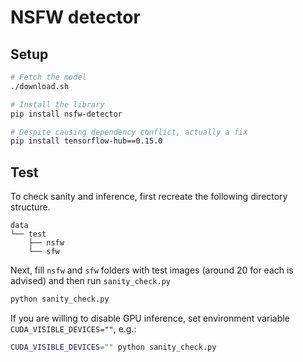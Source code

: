 # NSFW detector

## Setup

```bash
# Fetch the model
./download.sh 

# Install the library
pip install nsfw-detector

# Despite causing dependency conflict, actually a fix
pip install tensorflow-hub==0.15.0
```

## Test 

To check sanity and inference, first recreate
the following directory structure. 

```tree
data
└── test
    ├── nsfw
    └── sfw
```

Next, fill `nsfw` and `sfw` folders with test
images (around 20 for each is advised)
and then run `sanity_check.py`

```bash
python sanity_check.py
```

If you are willing to disable GPU inference, 
set environment variable `CUDA_VISIBLE_DEVICES=""`, e.g.: 

```bash
CUDA_VISIBLE_DEVICES="" python sanity_check.py
```
